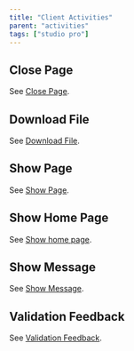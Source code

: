 ```yaml
---
title: "Client Activities"
parent: "activities"
tags: ["studio pro"]
---
```


## Close Page

See [Close Page](close-page).

## Download File

See [Download File](download-file).

## Show Page

See [Show Page](show-page).

## Show Home Page

See [Show home page](show-home-page).

## Show Message

See [Show Message](show-message).

## Validation Feedback

See [Validation Feedback](validation-feedback).
